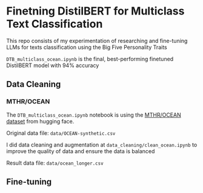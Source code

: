# Finetning DistilBERT for Multiclass Text Classification

This repo consists of my experimentation of researching and fine-tuning LLMs for texts classification using the Big Five Personality Traits

```DTB_multiclass_ocean.ipynb``` is the final, best-performing finetuned DistilBERT model with 94% accuracy

## Data Cleaning

### MTHR/OCEAN

The ```DTB_multiclass_ocean.ipynb``` notebook is using the [MTHR/OCEAN dataset](https://huggingface.co/datasets/MTHR/OCEAN?row=0) from hugging face.

Original data file: ```data/OCEAN-synthetic.csv```

I did data cleaning and augmentation at ```data_cleaning/clean_ocean.ipynb``` to improve the quality of data and ensure the data is balanced

Result data file: ```data/ocean_longer.csv```

## Fine-tuning
